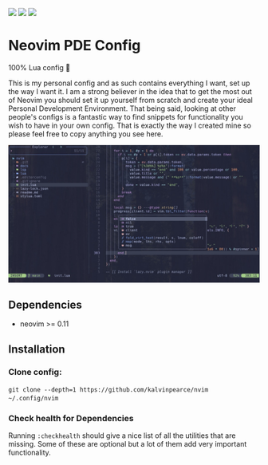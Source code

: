 [<img src="https://img.shields.io/badge/neovim%20-%23559D42.svg?&style=for-the-badge&logo=neovim&logoColor=white"/>][/]
[<img src="https://img.shields.io/badge/rust%20-%23DD3A26.svg?&style=for-the-badge&logo=rust&logoColor=white"/>][/]
[<img src="https://img.shields.io/badge/typescript%20-%232f74c0.svg?&style=for-the-badge&logo=typescript&logoColor=white"/>][/]

# Neovim PDE Config

100% Lua config 🥳

This is my personal config and as such contains everything I want, set up the way I want it. I am a
strong believer in the idea that to get the most out of Neovim you should set it up yourself from
scratch and create your ideal Personal Development Environment. That being said, looking at other
people's configs is a fantastic way to find snippets for functionality you wish to have in your own
config. That is exactly the way I created mine so please feel free to copy anything you see here.

<img src="docs/preview.jpg" />

## Dependencies

- neovim >= 0.11

## Installation

### Clone config:

`git clone --depth=1 https://github.com/kalvinpearce/nvim ~/.config/nvim`

### Check health for Dependencies

Running `:checkhealth` should give a nice list of all the utilities that are missing. Some of these
are optional but a lot of them add very important functionality.

[/]: https://github.com/kalvinpearce/nvim/
